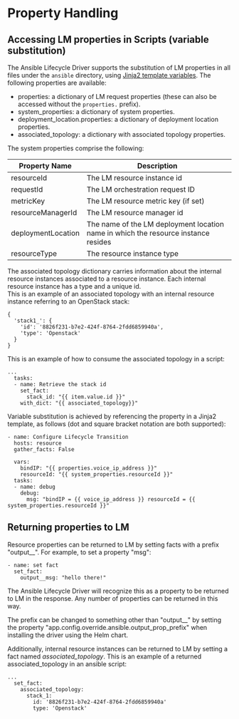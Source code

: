 # Property Handling

## Accessing LM properties in Scripts (variable substitution)

The Ansible Lifecycle Driver supports the substitution of LM properties in all files under the `ansible` directory, using [Jinja2 template variables](https://jinja.palletsprojects.com/en/2.10.x/templates/#variables). The following properties are available:

* properties: a dictionary of LM request properties (these can also be accessed without the `properties.` prefix).
* system_properties: a dictionary of system properties.
* deployment_location.properties: a dictionary of deployment location properties.
* associated_topology: a dictionary with associated topology properties.

The system properties comprise the following:

| Property Name  | Description |
| ------------------------- | -------------- |
| resourceId                | The LM resource instance id |
| requestId                         | The LM orchestration request ID     |
| metricKey                         | The LM resource metric key (if set)     |
| resourceManagerId                         | The LM resource manager id     |
| deploymentLocation                         | The name of the LM deployment location name in which the resource instance resides    |
| resourceType                         | The resource instance type |

The associated topology dictionary carries information about the internal resource instances associated to a resource instance. Each internal resource instance has a type and a unique id.  
This is an example of an associated topology with an internal resource instance referring to an OpenStack stack:

```
{
  'stack1_': {
    'id': '8826f231-b7e2-424f-8764-2fdd6859940a',
    'type': 'Openstack'
  }
}
```
This is an example of how to consume the associated topology in a script:
```
...
  tasks: 
  - name: Retrieve the stack id
    set_fact:
      stack_id: "{{ item.value.id }}"
    with_dict: "{{ associated_topology}}"
```
Variable substitution is achieved by referencing the property in a Jinja2 template, as follows (dot and square bracket notation are both supported):

```
- name: Configure Lifecycle Transition
  hosts: resource
  gather_facts: False

  vars: 
    bindIP: "{{ properties.voice_ip_address }}"
    resourceId: "{{ system_properties.resourceId }}"
  tasks:
  - name: debug
    debug:
      msg: "bindIP = {{ voice_ip_address }} resourceId = {{ system_properties.resourceId }}"
```



## Returning properties to LM

Resource properties can be returned to LM by setting facts with a prefix "output__". For example, to set a property "msg":

```
- name: set fact
  set_fact:
    output__msg: "hello there!"
```

The Ansible Lifecycle Driver will recognize this as a property to be returned to LM in the response. Any number of properties can be returned in this way.

The prefix can be changed to something other than "output__" by setting the property "app.config.override.ansible.output_prop_prefix" when installing the driver using the Helm chart.

Additionally, internal resource instances can be returned to LM by setting a fact named _associated_topology_.
This is an example of a returned associated_topology in an ansible script:
```
...
  set_fact: 
    associated_topology: 
      stack_1: 
        id: '8826f231-b7e2-424f-8764-2fdd6859940a'
        type: 'Openstack'
```
